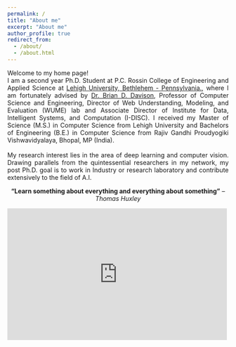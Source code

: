 ```yaml
---
permalink: /
title: "About me"
excerpt: "About me"
author_profile: true
redirect_from: 
  - /about/
  - /about.html
---
```

<p style="text-align: justify;"> Welcome to my home page! <br>
I am a second year Ph.D. Student at P.C. Rossin College of Engineering and Applied Science at <a href="https://www1.lehigh.edu">Lehigh University, Bethlehem - Pennsylvania.</a>, where I am fortunately advised by <a href="http://www.cse.lehigh.edu/~brian/">Dr. Brian D. Davison</a>, Professor of Computer Science and Engineering, Director of Web Understanding, Modeling, and Evaluation (WUME) lab and Associate Director of Institute for Data, Intelligent Systems, and Computation (I-DISC). I received my Master of Science (M.S.) in Computer Science from Lehigh University and Bachelors of Engineering (B.E.) in Computer Science from Rajiv Gandhi Proudyogiki Vishwavidyalaya, Bhopal, MP (India).<br><br>
My research interest lies in the area of 
deep learning and computer vision. Drawing parallels from the quintessential researchers in my network, my post Ph.D. goal is to work in Industry or research laboratory and contribute extensively to the field of A.I.</p>

<!-- <p style="text-align: justify;">Hi, I'm Eashan. I love engaging content, staying well-informed, and always looking for an environment conducive to the holistic development of my being. I stay on my toes and am always ready for the challenges life throws at me. :)
Currently, I live in Bethlehem, Pennsylvania, but originally I'm from India. So I try and take advantage of the best that the east coast has to offer. I love delving into all the up-and-coming research topics with sustainable research potential based on Machine Learning, Data Science, and Computer Vision.
<br/><br/>
I'm a graduate researcher and graduate teaching assistant currently pursuing my Doctor of Philosophy (Ph.D.) in Computer Science (Data Science & Machine Learning) from <a href="https://www1.lehigh.edu">Lehigh University, Bethlehem - Pennsylvania.</a>, where I am fortunately advised by <a href="http://www.cse.lehigh.edu/~brian/">Dr. Brian D. Davison</a>, Professor of Computer Science and Engineering, Director of Web Understanding, Modeling, and Evaluation (WUME) lab and Associate Director of Institute for Data, Intelligent Systems, and Computation (I-DISC). I completed my Master of Science (M.S.) in Computer Science from Lehigh University and Bachelors of Engineering (B.E.) in Computer Science from Rajiv Gandhi Proudyogiki Vishwavidyalaya, Bhopal, MP (India). I specialize in adversarial machine learning, data science, and computer vision, emphasizing deep learning. My work revolves around a broad area of data science, building stochastic optimal neural network models, and software engineering. Drawing parallels from the quintessential researchers at Lehigh, my post Ph.D. goal is to work in Industry or research laboratory and contribute extensively to the field of deep learning.</p><br/> -->

<p style="text-align: center;"><b>“Learn something about everything and everything about something”</b><i> – Thomas Huxley</i></p>

<html><body>
  <iframe src="https://calendar.google.com/calendar/embed?height=300&amp;wkst=2&amp;bgcolor=%23ffffff&amp;ctz=America%2FNew_York&amp;src=ZWFhNDE4QGxlaGlnaC5lZHU&amp;src=ZW4uaW5kaWFuI2hvbGlkYXlAZ3JvdXAudi5jYWxlbmRhci5nb29nbGUuY29t&amp;color=%230B8043&amp;color=%230B8043&amp;mode=WEEK&amp;title&amp;showTitle=0&amp;showNav=0&amp;showDate=1&amp;showPrint=0&amp;showTabs=1&amp;showCalendars=0" style="border-width:0,display:auto" width="500" height="300" frameborder="0" scrolling="no"></iframe>
</body></html>